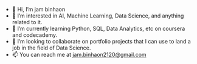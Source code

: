 - 👋 Hi, I’m jam binhaon
- 👀 I’m interested in AI, Machine Learning, Data Science, and anything related to it.
- 🌱 I’m currently learning Python, SQL, Data Analytics, etc on coursera and codecademy.
- 💞️ I’m looking to collaborate on portfolio projects that I can use to land a job in the field of Data Science.
- 📫 You can reach me at jam.binhaon2120@gmail.com

<!---
jam-94/jam-94 is a ✨ special ✨ repository because its `README.md` (this file) appears on your GitHub profile.
You can click the Preview link to take a look at your changes.
--->
